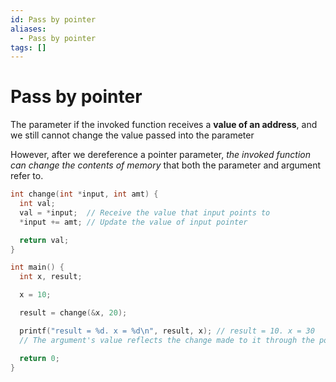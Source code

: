 ```yaml
---
id: Pass by pointer
aliases:
  - Pass by pointer
tags: []
---
```


# Pass by pointer

The parameter if the invoked function receives a **value of an address**, and we still cannot change the value passed into the parameter

However, after we dereference a pointer parameter, _the invoked function can change the contents of memory_ that both the parameter and argument refer to.

```c
int change(int *input, int amt) {
  int val;
  val = *input;  // Receive the value that input points to
  *input += amt; // Update the value of input pointer

  return val;
}

int main() {
  int x, result;

  x = 10;

  result = change(&x, 20);

  printf("result = %d. x = %d\n", result, x); // result = 10. x = 30
  // The argument's value reflects the change made to it through the pointer parameter

  return 0;
}
```
